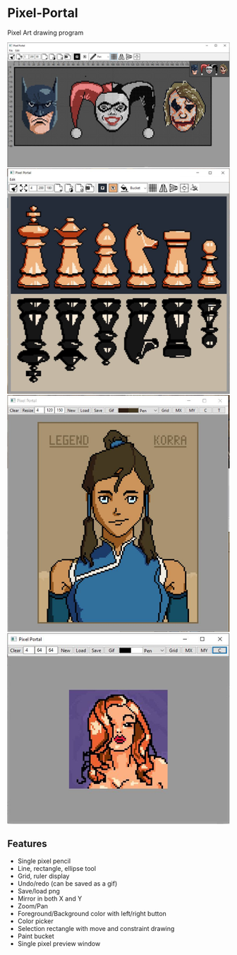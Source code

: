 # Pixel-Portal
Pixel Art drawing program

![Screenshot](screenshot6.jpg?raw=true)
![Screenshot](screenshot5.jpg?raw=true)
![Screenshot](screenshot4.jpg?raw=true)
![Screenshot](screenshot3.jpg?raw=true)

Features
--------
- Single pixel pencil
- Line, rectangle, ellipse tool
- Grid, ruler display
- Undo/redo (can be saved as a gif)
- Save/load png
- Mirror in both X and Y
- Zoom/Pan
- Foreground/Background color with left/right button
- Color picker
- Selection rectangle with move and constraint drawing
- Paint bucket
- Single pixel preview window
